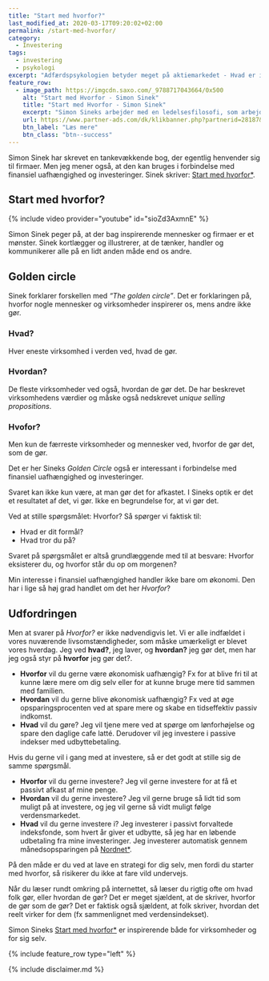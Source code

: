 ```yaml
---
title: "Start med hvorfor?"
last_modified_at: 2020-03-17T09:20:02+02:00
permalink: /start-med-hvorfor/
category:
  - Investering
tags:
  - investering
  - psykologi
excerpt: "Adfærdspsykologien betyder meget på aktiemarkedet - Hvad er illusion of stock-picking skill, anchoring og loss aversion?"
feature_row:
  - image_path: https://imgcdn.saxo.com/_9788717043664/0x500
    alt: "Start med Hvorfor - Simon Sinek"
    title: "Start med Hvorfor - Simon Sinek"
    excerpt: "Simon Sineks arbejder med en ledelsesfilosofi, som arbejder ud fra den antagelse, at vejen til at inspirere og motivere medarbejdere går ud på at tydeliggøre, hvad der ligger bag ens handlinger. I “Start med hvorfor” forklarer Simon Sineks, hvordan det drejer sig om ‘hvorfor’ og ikke ‘hvad’."
    url: https://www.partner-ads.com/dk/klikbanner.php?partnerid=28187&bannerid=43264&htmlurl=https://www.saxo.com/dk/start-med-hvorfor_simon-sinek_haeftet_9788717043664
    btn_label: "Læs mere"
    btn_class: "btn--success"
---
```


Simon Sinek har skrevet en tankevækkende bog, der egentlig henvender sig til firmaer. Men jeg mener også, at den kan bruges i forbindelse med finansiel uafhængighed og investeringer. Sinek skriver: [Start med hvorfor\*](https://www.partner-ads.com/dk/klikbanner.php?partnerid=28187&bannerid=43264&htmlurl=https://www.saxo.com/dk/start-med-hvorfor_simon-sinek_haeftet_9788717043664).

## Start med hvorfor?

{% include video provider="youtube" id="sioZd3AxmnE" %}
 
Simon Sinek peger på, at der bag inspirerende mennesker og firmaer er et mønster. Sinek kortlægger og illustrerer, at de tænker, handler og kommunikerer alle på en lidt anden måde end os andre.

## Golden circle

Sinek forklarer forskellen med _“The golden circle”_. Det er forklaringen på, hvorfor nogle mennesker og virksomheder inspirerer os, mens andre ikke gør.

### Hvad?

Hver eneste virksomhed i verden ved, hvad de gør.

### Hvordan?

De fleste virksomheder ved også, hvordan de gør det. De har beskrevet virksomhedens værdier og måske også nedskrevet _unique selling propositions_.

### Hvofor?

Men kun de færreste virksomheder og mennesker ved, hvorfor de gør det, som de gør.

Det er her Sineks _Golden Circle_ også er interessant i forbindelse med finansiel uafhængighed og investeringer.

Svaret kan ikke kun være, at man gør det for afkastet. I Sineks optik er det et resultatet af det, vi gør. Ikke en begrundelse for, at vi gør det.

Ved at stille spørgsmålet: Hvorfor? Så spørger vi faktisk til:

- Hvad er dit formål?
- Hvad tror du på?

Svaret på spørgsmålet er altså grundlæggende med til at besvare: Hvorfor eksisterer du, og hvorfor står du op om morgenen? 

Min interesse i finansiel uafhængighed handler ikke bare om økonomi. Den har i lige så høj grad handlet om det her _Hvorfor_?

## Udfordringen

Men at svarer på _Hvorfor?_ er ikke nødvendigvis let. Vi er alle indfældet i vores nuværende livsomstændigheder, som måske umærkeligt er blevet vores hverdag. Jeg ved **hvad?**, jeg laver, og **hvordan?** jeg gør det, men har jeg også styr på **hvorfor** jeg gør det?. 

- **Hvorfor** vil du gerne være økonomisk uafhængig? Fx for at blive fri til at kunne lære mere om dig selv eller for at kunne bruge mere tid sammen med familien.
- **Hvordan** vil du gerne blive økonomisk uafhængig? Fx ved at øge opsparingsprocenten ved at spare mere og skabe en tidseffektiv passiv indkomst.
- **Hvad** vil du gøre? Jeg vil tjene mere ved at spørge om lønforhøjelse og spare den daglige cafe latté. Derudover vil jeg investere i passive indekser med udbyttebetaling.

Hvis du gerne vil i gang med at investere, så er det godt at stille sig de samme spørgsmål. 

- **Hvorfor** vil du gerne investere? Jeg vil gerne investere for at få et passivt afkast af mine penge.
- **Hvordan** vil du gerne investere? Jeg vil gerne bruge så lidt tid som muligt på at investere, og jeg vil gerne så vidt muligt følge verdensmarkedet.
- **Hvad** vil du gerne investere i? Jeg investerer i passivt forvaltede indeksfonde, som hvert år giver et udbytte, så jeg har en løbende udbetaling fra mine investeringer. Jeg investerer automatisk gennem månedsopsparingen på [Nordnet\*](/go/nordnet/).

På den måde er du ved at lave en strategi for dig selv, men fordi du starter med hvorfor, så risikerer du ikke at fare vild undervejs.

Når du læser rundt omkring på internettet, så læser du rigtig ofte om hvad folk gør, eller hvordan de gør? Det er meget sjældent, at de skriver, hvorfor de gør som de gør? Det er faktisk også sjældent, at folk skriver, hvordan det reelt virker for dem (fx sammenlignet med verdensindekset).

Simon Sineks [Start med hvorfor\*](https://www.partner-ads.com/dk/klikbanner.php?partnerid=28187&bannerid=43264&htmlurl=https://www.saxo.com/dk/start-med-hvorfor_simon-sinek_haeftet_9788717043664) er inspirerende både for virksomheder og for sig selv.

{% include feature_row type="left" %}

{% include disclaimer.md %}
